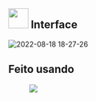 ## <img src='https://user-images.githubusercontent.com/78568759/185500398-d85f00a2-8503-4dec-84bf-a9b057f5c863.png' width='40px'> Interface 
![2022-08-18 18-27-26](https://user-images.githubusercontent.com/78568759/185499327-69e14779-62de-4e40-a8a0-d77e98dbba21.gif)
## Feito usando
<img src="https://user-images.githubusercontent.com/78568759/185503696-c3846724-bc4f-469a-bcf8-50311a1e5883.png" width='10px' >
<img src="https://user-images.githubusercontent.com/78568759/185503712-390391da-5a1f-4ca0-a402-1d00c2eed448.png" width='10px' >
<img src="https://user-images.githubusercontent.com/78568759/185503721-2a7a52ce-2f00-4e02-9eda-5ea03f1626a8.png" width='10px' >
<img src="https://user-images.githubusercontent.com/78568759/185503731-877f220d-91b2-4403-94d8-9257e9558633.png">


